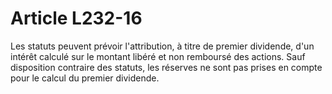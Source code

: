 # Article L232-16

Les statuts peuvent prévoir l'attribution, à titre de premier dividende, d'un intérêt calculé sur le montant libéré et non remboursé des actions. Sauf disposition contraire des statuts, les réserves ne sont pas prises en compte pour le calcul du premier dividende.